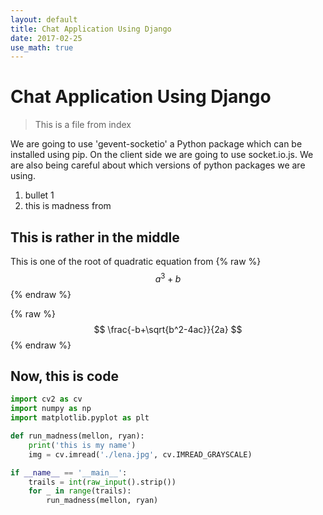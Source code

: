 ```yaml
---
layout: default
title: Chat Application Using Django
date: 2017-02-25
use_math: true
---
```


# [](#top)Chat Application Using Django

> This is a file from index

We are going to use 'gevent-socketio' a Python package which can be installed using pip. On the client side we are going to use socket.io.js. We are also being careful about which versions of python packages we are using.

1. bullet 1
2. this is madness from 

## [](#equation)This is rather in the middle

This is one of the root of quadratic equation from {% raw %} $$ a^3+b $$ {% endraw %}

{% raw %} $$ \frac{-b+\sqrt{b^2-4ac}}{2a} $$ {% endraw %}


## Now, this is code

```python
import cv2 as cv
import numpy as np
import matplotlib.pyplot as plt

def run_madness(mellon, ryan):
    print('this is my name')
    img = cv.imread('./lena.jpg', cv.IMREAD_GRAYSCALE)

if __name__ == '__main__':
    trails = int(raw_input().strip())
    for _ in range(trails):
        run_madness(mellon, ryan)

```
